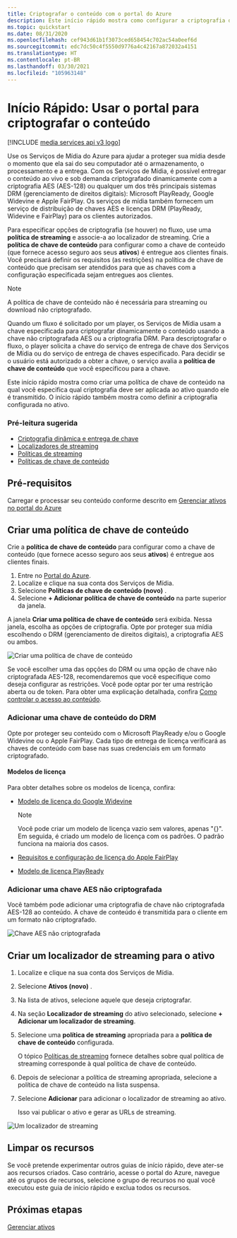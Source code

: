 ```yaml
---
title: Criptografar o conteúdo com o portal do Azure
description: Este início rápido mostra como configurar a criptografia do conteúdo usando os Serviços de Mídia do Azure no portal do Azure.
ms.topic: quickstart
ms.date: 08/31/2020
ms.openlocfilehash: cef943d61b1f3073ced658454c702ac54a0eef6d
ms.sourcegitcommit: edc7dc50c4f5550d9776a4c42167a872032a4151
ms.translationtype: HT
ms.contentlocale: pt-BR
ms.lasthandoff: 03/30/2021
ms.locfileid: "105963148"
---
```

# <a name="quickstart-use-portal-to-encrypt-content"></a>Início Rápido: Usar o portal para criptografar o conteúdo

[!INCLUDE [media services api v3 logo](./includes/v3-hr.md)]

Use os Serviços de Mídia do Azure para ajudar a proteger sua mídia desde o momento que ela sai do seu computador até o armazenamento, o processamento e a entrega. Com os Serviços de Mídia, é possível entregar o conteúdo ao vivo e sob demanda criptografado dinamicamente com a criptografia AES (AES-128) ou qualquer um dos três principais sistemas DRM (gerenciamento de direitos digitais): Microsoft PlayReady, Google Widevine e Apple FairPlay. Os serviços de mídia também fornecem um serviço de distribuição de chaves AES e licenças DRM (PlayReady, Widevine e FairPlay) para os clientes autorizados. 
 
Para especificar opções de criptografia (se houver) no fluxo, use uma **política de streaming** e associe-a ao localizador de streaming. Crie a **política de chave de conteúdo** para configurar como a chave de conteúdo (que fornece acesso seguro aos seus **ativos**) é entregue aos clientes finais. Você precisará definir os requisitos (as restrições) na política de chave de conteúdo que precisam ser atendidos para que as chaves com a configuração especificada sejam entregues aos clientes. 

> [!NOTE]
> A política de chave de conteúdo não é necessária para streaming ou download não criptografado.

Quando um fluxo é solicitado por um player, os Serviços de Mídia usam a chave especificada para criptografar dinamicamente o conteúdo usando a chave não criptografada AES ou a criptografia DRM. Para descriptografar o fluxo, o player solicita a chave do serviço de entrega de chave dos Serviços de Mídia ou do serviço de entrega de chaves especificado. Para decidir se o usuário está autorizado a obter a chave, o serviço avalia a **política de chave de conteúdo** que você especificou para a chave.

Este início rápido mostra como criar uma política de chave de conteúdo na qual você especifica qual criptografia deve ser aplicada ao ativo quando ele é transmitido. O início rápido também mostra como definir a criptografia configurada no ativo.

### <a name="suggested-pre-reading"></a>Pré-leitura sugerida

* [Criptografia dinâmica e entrega de chave](content-protection-overview.md)
* [Localizadores de streaming](streaming-locators-concept.md)
* [Políticas de streaming](streaming-policy-concept.md)
* [Políticas de chave de conteúdo](content-key-policy-concept.md)

## <a name="prerequisites"></a>Pré-requisitos

Carregar e processar seu conteúdo conforme descrito em [Gerenciar ativos no portal do Azure](asset-create-asset-upload-portal-quickstart.md)

## <a name="create-a-content-key-policy"></a>Criar uma política de chave de conteúdo

Crie a **política de chave de conteúdo** para configurar como a chave de conteúdo (que fornece acesso seguro aos seus **ativos**) é entregue aos clientes finais.

1. Entre no [Portal do Azure](https://portal.azure.com/).
1. Localize e clique na sua conta dos Serviços de Mídia.
1. Selecione **Políticas de chave de conteúdo (novo)** .
1. Selecione **+ Adicionar política de chave de conteúdo** na parte superior da janela. 

A janela **Criar uma política de chave de conteúdo** será exibida. Nessa janela, escolha as opções de criptografia. Opte por proteger sua mídia escolhendo o DRM (gerenciamento de direitos digitais), a criptografia AES ou ambos.  

![Criar uma política de chave de conteúdo](./media/encrypt-content-quickstart/create-content-key-policy.png)

Se você escolher uma das opções do DRM ou uma opção de chave não criptografada AES-128, recomendaremos que você especifique como deseja configurar as restrições. Você pode optar por ter uma restrição aberta ou de token. Para obter uma explicação detalhada, confira [Como controlar o acesso ao conteúdo](content-protection-overview.md#controlling-content-access).

### <a name="add-a-drm-content-key"></a>Adicionar uma chave de conteúdo do DRM

Opte por proteger seu conteúdo com o Microsoft PlayReady e/ou o Google Widevine ou o Apple FairPlay. Cada tipo de entrega de licença verificará as chaves de conteúdo com base nas suas credenciais em um formato criptografado.

#### <a name="license-templates"></a>Modelos de licença

Para obter detalhes sobre os modelos de licença, confira:

* [Modelo de licença do Google Widevine](widevine-license-template-overview.md)

    > [!NOTE]
    > Você pode criar um modelo de licença vazio sem valores, apenas "{}". Em seguida, é criado um modelo de licença com os padrões. O padrão funciona na maioria dos casos.
* [Requisitos e configuração de licença do Apple FairPlay](fairplay-license-overview.md)
* [Modelo de licença PlayReady](playready-license-template-overview.md)

### <a name="add-aes-clear-key"></a>Adicionar uma chave AES não criptografada

Você também pode adicionar uma criptografia de chave não criptografada AES-128 ao conteúdo. A chave de conteúdo é transmitida para o cliente em um formato não criptografado.

![Chave AES não criptografada](./media/encrypt-content-quickstart/aes-clear-key-policy.png)

## <a name="create-a-streaming-locator-for-your-asset"></a>Criar um localizador de streaming para o ativo

1. Localize e clique na sua conta dos Serviços de Mídia.
1. Selecione **Ativos (novo)** .
1. Na lista de ativos, selecione aquele que deseja criptografar.  
1. Na seção **Localizador de streaming** do ativo selecionado, selecione **+ Adicionar um localizador de streaming**. 
1. Selecione uma **política de streaming** apropriada para a **política de chave de conteúdo** configurada.

    O tópico [Políticas de streaming](streaming-policy-concept.md) fornece detalhes sobre qual política de streaming corresponde à qual política de chave de conteúdo.
1. Depois de selecionar a política de streaming apropriada, selecione a política de chave de conteúdo na lista suspensa.
1. Selecione **Adicionar** para adicionar o localizador de streaming ao ativo.

    Isso vai publicar o ativo e gerar as URLs de streaming.

![Um localizador de streaming](./media/encrypt-content-quickstart/multi-drm.png)

## <a name="cleanup-resources"></a>Limpar os recursos

Se você pretende experimentar outros guias de início rápido, deve ater-se aos recursos criados. Caso contrário, acesse o portal do Azure, navegue até os grupos de recursos, selecione o grupo de recursos no qual você executou este guia de início rápido e exclua todos os recursos.

## <a name="next-steps"></a>Próximas etapas

[Gerenciar ativos](asset-create-asset-upload-portal-quickstart.md)

